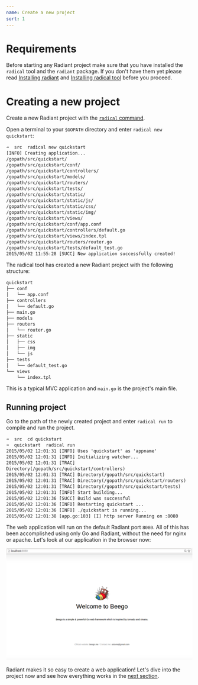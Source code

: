 ```yaml
---
name: Create a new project
sort: 1
---
```


# Requirements

Before starting any Radiant project make sure that you have installed the `radical` tool and the `radiant` package. If you don't have them yet please read [Installing radiant](../install) and [Installing radical tool](../install/radical.md) before you proceed.  

# Creating a new project

Create a new Radiant project with the [`radical` command](../install/radical.md). 

Open a terminal to your `$GOPATH` directory and enter `radical new quickstart`:

	➜  src  radical new quickstart
	[INFO] Creating application...
	/gopath/src/quickstart/
	/gopath/src/quickstart/conf/
	/gopath/src/quickstart/controllers/
	/gopath/src/quickstart/models/
	/gopath/src/quickstart/routers/
	/gopath/src/quickstart/tests/
	/gopath/src/quickstart/static/
	/gopath/src/quickstart/static/js/
	/gopath/src/quickstart/static/css/
	/gopath/src/quickstart/static/img/
	/gopath/src/quickstart/views/
	/gopath/src/quickstart/conf/app.conf
	/gopath/src/quickstart/controllers/default.go
	/gopath/src/quickstart/views/index.tpl
	/gopath/src/quickstart/routers/router.go
	/gopath/src/quickstart/tests/default_test.go
	2015/05/02 11:55:28 [SUCC] New application successfully created!

The radical tool has created a new Radiant project with the following structure:

	quickstart
	├── conf
	│   └── app.conf
	├── controllers
	│   └── default.go
	├── main.go
	├── models
	├── routers
	│   └── router.go
	├── static
	│   ├── css
	│   ├── img
	│   └── js
	├── tests
	│   └── default_test.go
	└── views
	    └── index.tpl

This is a typical MVC application and `main.go` is the project's main file.

## Running project

Go to the path of the newly created project and enter `radical run` to compile and run the project. 

	➜  src  cd quickstart
	➜  quickstart  radical run
	2015/05/02 12:01:31 [INFO] Uses 'quickstart' as 'appname'
	2015/05/02 12:01:31 [INFO] Initializing watcher...
	2015/05/02 12:01:31 [TRAC] Directory(/gopath/src/quickstart/controllers)
	2015/05/02 12:01:31 [TRAC] Directory(/gopath/src/quickstart)
	2015/05/02 12:01:31 [TRAC] Directory(/gopath/src/quickstart/routers)
	2015/05/02 12:01:31 [TRAC] Directory(/gopath/src/quickstart/tests)
	2015/05/02 12:01:31 [INFO] Start building...
	2015/05/02 12:01:36 [SUCC] Build was successful
	2015/05/02 12:01:36 [INFO] Restarting quickstart ...
	2015/05/02 12:01:36 [INFO] ./quickstart is running...
	2015/05/02 12:01:38 [app.go:103] [I] http server Running on :8080

The web application will run on the default Radiant port `8080`. All of this has been accomplished using only Go and Radiant, without the need for nginx or apache.  Let's look at our application in the browser now:

![](../images/radicalrun.png)

Radiant makes it so easy to create a web application! Let's dive into the project now and see how everything works in the [next section](router.md).
